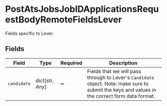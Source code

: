 # PostAtsJobsJobIDApplicationsRequestBodyRemoteFieldsLever

Fields specific to Lever.


## Fields

| Field                                                                                                                                          | Type                                                                                                                                           | Required                                                                                                                                       | Description                                                                                                                                    |
| ---------------------------------------------------------------------------------------------------------------------------------------------- | ---------------------------------------------------------------------------------------------------------------------------------------------- | ---------------------------------------------------------------------------------------------------------------------------------------------- | ---------------------------------------------------------------------------------------------------------------------------------------------- |
| `candidate`                                                                                                                                    | dict[str, *Any*]                                                                                                                               | :heavy_minus_sign:                                                                                                                             | Fields that we will pass through to Lever's `Candidate` object. Note: make sure to submit the keys and values in the correct form data format. |